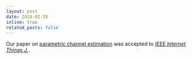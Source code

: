 ```yaml
---
layout: post
date: 2024-02-28
inline: true
related_posts: false
---
```


Our paper on [parametric channel estimation](https://doi.org/10.1109/jiot.2024.3377437) was accepted to [*IEEE Internet Things J.*](https://ieee-iotj.org/).
